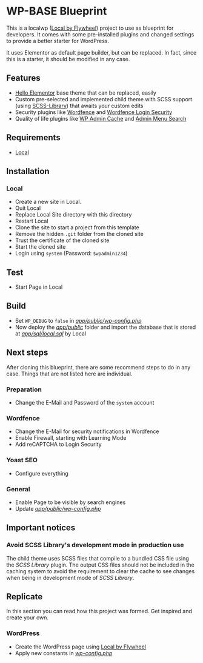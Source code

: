 # WP-BASE Blueprint

This is a localwp ([Local by Flywheel](https://localwp.com/)) project to use as blueprint for developers. It comes with some pre-installed plugins and changed settings to provide a better starter for WordPress.

It uses Elementor as default page builder, but can be replaced. In fact, since this is a starter, it should be modified in any case.

## Features

- [Hello Elementor](https://wordpress.org/themes/hello-elementor/) base theme that can be replaced, easily
- Custom pre-selected and implemented child theme with SCSS support (using [SCSS-Library](https://wordpress.org/support/plugin/scss-library/)) that awaits your custom edits
- Security plugins like [Wordfence](https://wordpress.org/plugins/wordfence/) and [Wordfence Login Security](https://wordpress.org/plugins/wordfence-login-security/)
- Quality of life plugins like [WP Admin Cache](https://wordpress.org/plugins/wp-admin-cache/) and [Admin Menu Search](https://wordpress.org/plugins/admin-menu-search/)

## Requirements

- [Local](https://localwp.com/)

## Installation

### Local

- Create a new site in Local.
- Quit Local
- Replace Local Site directory with this directory
- Restart Local
- Clone the site to start a project from this template
- Remove the hidden `.git` folder from the cloned site
- Trust the certificate of the cloned site
- Start the cloned site
- Login using `system` (Password: `$wpadmin1234`)

## Test

- Start Page in Local

## Build

- Set `WP_DEBUG` to `false` in [_app/public/wp-config.php_](./app/public/wp-config.php)
- Now deploy the [_app/public_](./app/public) folder and import the database that is stored at [_app/sql/local.sql_](./app/sql/local.sql) by Local

## Next steps

After cloning this blueprint, there are some recommend steps to do in any case. Things that are not listed here are individual.

### Preparation

- Change the E-Mail and Password of the `system` account

### Wordfence

- Change the E-Mail for security notifications in Wordfence
- Enable Firewall, starting with Learning Mode
- Add reCAPTCHA to Login Security

### Yoast SEO

- Configure everything

### General

- Enable Page to be visible by search engines
- Update [_app/public/wp-config.php_](./app/public/wp-config.php)

## Important notices

### Avoid SCSS Library's development mode in production use

The child theme uses SCSS files that compile to a bundled CSS file using the _SCSS Library_ plugin. The output CSS files should not be included in the caching system to avoid the requirement to clear the cache to see changes when being in development mode of _SCSS Library_.

## Replicate

In this section you can read how this project was formed. Get inspired and create your own.

### WordPress

- Create the WordPress page using [Local by Flywheel](https://localwp.com)
- Apply new constants in [_wp-config.php_](./app/public/wp-config.php)
